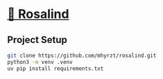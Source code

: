 # [🧬 Rosalind](https://rosalind.info)

## Project Setup

```bash
git clone https://github.com/mhyrzt/rosalind.git
python3 -m venv .venv
uv pip install requirements.txt
```

